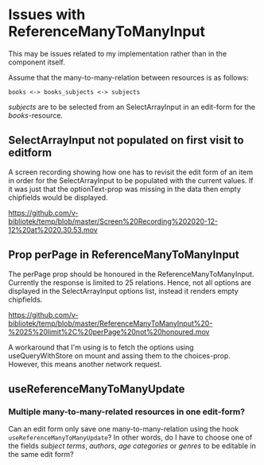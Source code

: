 # Issues with ReferenceManyToManyInput

This may be issues related to my implementation rather than in the component itself.

Assume that the many-to-many-relation between resources is as follows:

```
books <-> books_subjects <-> subjects
```

_subjects_ are to be selected from an SelectArrayInput in an edit-form for the _books_-resource. 

## SelectArrayInput not populated on first visit to editform

A screen recording showing how one has to revisit the edit form of an item in order for the SelectArrayInput to be populated with the current values. If it was just that the optionText-prop was missing in the data then empty chipfields would be displayed. 

https://github.com/v-bibliotek/temp/blob/master/Screen%20Recording%202020-12-12%20at%2020.30.53.mov

## Prop perPage in ReferenceManyToManyInput

The perPage prop should be honoured in the ReferenceManyToManyInput. Currently the response is limited to 25 relations. Hence, not all options are displayed in the SelectArrayInput options list, instead it renders empty chipfields.  

https://github.com/v-bibliotek/temp/blob/master/ReferenceManyToManyInput%20-%2025%20limit%2C%20perPage%20not%20honoured.mov

A workaround that I'm using is to fetch the options using useQueryWithStore on mount and assing them to the choices-prop. However, this means another network request.

## useReferenceManyToManyUpdate

### Multiple many-to-many-related resources in one edit-form?
Can an edit form only save one many-to-many-relation using the hook `useReferenceManyToManyUpdate`? In other words, do I have to choose one of the fields _subject terms_, _authors_, _age categories_ or _genres_ to be editable in the same edit form? 
